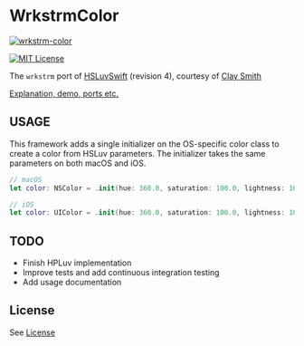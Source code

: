 # WrkstrmColor

[![wrkstrm-color](https://github.com/wrkstrm/laussat/actions/workflows/wrkstrm-color-build.yml/badge.svg)](https://github.com/wrkstrm/laussat/actions/workflows/wrkstrm-color-build.yml)

[![MIT License](https://img.shields.io/badge/license-MIT%20License-blue.svg)](LICENSE)

The `wrkstrm` port of [HSLuvSwift](http://www.hsluv.org) (revision 4), courtesy of [Clay Smith](https://github.com/stphnclysmth)

[Explanation, demo, ports etc.](http://www.hsluv.org)

## USAGE

This framework adds a single initializer on the OS-specific color class to create a color from HSLuv parameters. The initializer takes the same parameters on both macOS and iOS.

```swift
// macOS
let color: NSColor = .init(hue: 360.0, saturation: 100.0, lightness: 100.0, alpha: 1.0)

// iOS
let color: UIColor = .init(hue: 360.0, saturation: 100.0, lightness: 100.0, alpha: 1.0)
```

## TODO

* Finish HPLuv implementation
* Improve tests and add continuous integration testing
* Add usage documentation

## License

See [License](LICENSE)

